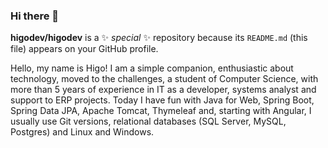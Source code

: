 ### Hi there 👋

**higodev/higodev** is a ✨ _special_ ✨ repository because its `README.md` (this file) appears on your GitHub profile.

Hello, my name is Higo! I am a simple companion, enthusiastic about technology, moved to the challenges, a student of Computer Science, with more than 5 years of experience in IT as a developer, systems analyst and support to ERP projects. Today I have fun with Java for Web, Spring Boot, Spring Data JPA, Apache Tomcat, Thymeleaf and, starting with Angular, I usually use Git versions, relational databases (SQL Server, MySQL, Postgres) and Linux and Windows.

